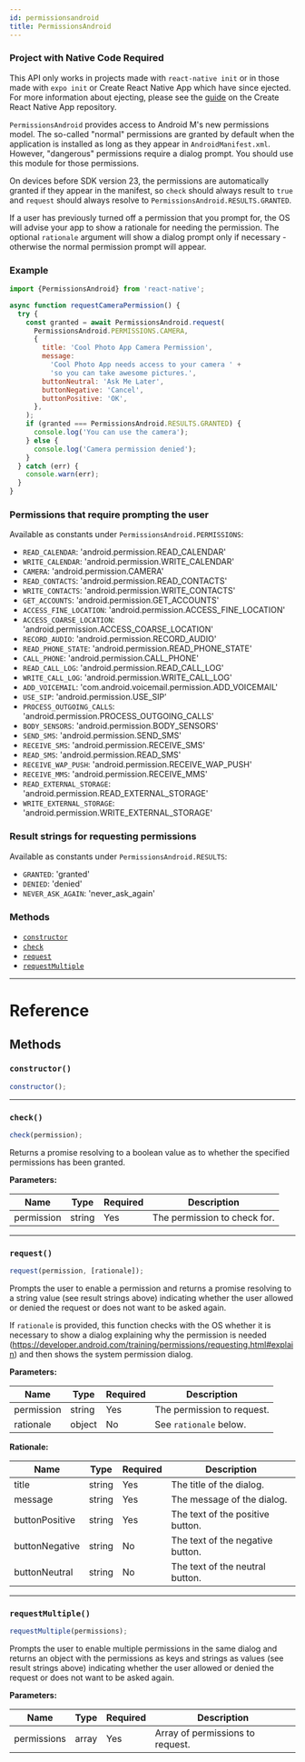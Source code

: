```yaml
---
id: permissionsandroid
title: PermissionsAndroid
---
```


<div class="banner-crna-ejected">
  <h3>Project with Native Code Required</h3>
  <p>
    This API only works in projects made with <code>react-native init</code>
    or in those made with <code>expo init</code> or Create React Native App which have since ejected. For
    more information about ejecting, please see
    the <a href="https://github.com/react-community/create-react-native-app/blob/master/EJECTING.md" target="_blank">guide</a> on
    the Create React Native App repository.
  </p>
</div>

`PermissionsAndroid` provides access to Android M's new permissions model. The so-called "normal" permissions are granted by default when the application is installed as long as they appear in `AndroidManifest.xml`. However, "dangerous" permissions require a dialog prompt. You should use this module for those permissions.

On devices before SDK version 23, the permissions are automatically granted if they appear in the manifest, so `check` should always result to `true` and `request` should always resolve to `PermissionsAndroid.RESULTS.GRANTED`.

If a user has previously turned off a permission that you prompt for, the OS will advise your app to show a rationale for needing the permission. The optional `rationale` argument will show a dialog prompt only if necessary - otherwise the normal permission prompt will appear.

### Example

```javascript
import {PermissionsAndroid} from 'react-native';

async function requestCameraPermission() {
  try {
    const granted = await PermissionsAndroid.request(
      PermissionsAndroid.PERMISSIONS.CAMERA,
      {
        title: 'Cool Photo App Camera Permission',
        message:
          'Cool Photo App needs access to your camera ' +
          'so you can take awesome pictures.',
        buttonNeutral: 'Ask Me Later',
        buttonNegative: 'Cancel',
        buttonPositive: 'OK',
      },
    );
    if (granted === PermissionsAndroid.RESULTS.GRANTED) {
      console.log('You can use the camera');
    } else {
      console.log('Camera permission denied');
    }
  } catch (err) {
    console.warn(err);
  }
}
```

### Permissions that require prompting the user

Available as constants under `PermissionsAndroid.PERMISSIONS`:

* `READ_CALENDAR`: 'android.permission.READ_CALENDAR'
* `WRITE_CALENDAR`: 'android.permission.WRITE_CALENDAR'
* `CAMERA`: 'android.permission.CAMERA'
* `READ_CONTACTS`: 'android.permission.READ_CONTACTS'
* `WRITE_CONTACTS`: 'android.permission.WRITE_CONTACTS'
* `GET_ACCOUNTS`: 'android.permission.GET_ACCOUNTS'
* `ACCESS_FINE_LOCATION`: 'android.permission.ACCESS_FINE_LOCATION'
* `ACCESS_COARSE_LOCATION`: 'android.permission.ACCESS_COARSE_LOCATION'
* `RECORD_AUDIO`: 'android.permission.RECORD_AUDIO'
* `READ_PHONE_STATE`: 'android.permission.READ_PHONE_STATE'
* `CALL_PHONE`: 'android.permission.CALL_PHONE'
* `READ_CALL_LOG`: 'android.permission.READ_CALL_LOG'
* `WRITE_CALL_LOG`: 'android.permission.WRITE_CALL_LOG'
* `ADD_VOICEMAIL`: 'com.android.voicemail.permission.ADD_VOICEMAIL'
* `USE_SIP`: 'android.permission.USE_SIP'
* `PROCESS_OUTGOING_CALLS`: 'android.permission.PROCESS_OUTGOING_CALLS'
* `BODY_SENSORS`: 'android.permission.BODY_SENSORS'
* `SEND_SMS`: 'android.permission.SEND_SMS'
* `RECEIVE_SMS`: 'android.permission.RECEIVE_SMS'
* `READ_SMS`: 'android.permission.READ_SMS'
* `RECEIVE_WAP_PUSH`: 'android.permission.RECEIVE_WAP_PUSH'
* `RECEIVE_MMS`: 'android.permission.RECEIVE_MMS'
* `READ_EXTERNAL_STORAGE`: 'android.permission.READ_EXTERNAL_STORAGE'
* `WRITE_EXTERNAL_STORAGE`: 'android.permission.WRITE_EXTERNAL_STORAGE'

### Result strings for requesting permissions

Available as constants under `PermissionsAndroid.RESULTS`:

* `GRANTED`: 'granted'
* `DENIED`: 'denied'
* `NEVER_ASK_AGAIN`: 'never_ask_again'

### Methods

* [`constructor`](permissionsandroid.md#constructor)
* [`check`](permissionsandroid.md#check)
* [`request`](permissionsandroid.md#request)
* [`requestMultiple`](permissionsandroid.md#requestmultiple)

---

# Reference

## Methods

### `constructor()`

```javascript
constructor();
```

---

### `check()`

```javascript
check(permission);
```

Returns a promise resolving to a boolean value as to whether the specified permissions has been granted.

**Parameters:**

| Name       | Type   | Required | Description                  |
| ---------- | ------ | -------- | ---------------------------- |
| permission | string | Yes      | The permission to check for. |

---

### `request()`

```javascript
request(permission, [rationale]);
```

Prompts the user to enable a permission and returns a promise resolving to a string value (see result strings above) indicating whether the user allowed or denied the request or does not want to be asked again.

If `rationale` is provided, this function checks with the OS whether it is necessary to show a dialog explaining why the permission is needed (https://developer.android.com/training/permissions/requesting.html#explain) and then shows the system permission dialog.

**Parameters:**

| Name       | Type   | Required | Description                |
| ---------- | ------ | -------- | -------------------------- |
| permission | string | Yes      | The permission to request. |
| rationale  | object | No       | See `rationale` below.     |

**Rationale:**

| Name           | Type   | Required | Description                      |
| -------------- | ------ | -------- | -------------------------------- |
| title          | string | Yes      | The title of the dialog.         |
| message        | string | Yes      | The message of the dialog.       |
| buttonPositive | string | Yes      | The text of the positive button. |
| buttonNegative | string | No       | The text of the negative button. |
| buttonNeutral  | string | No       | The text of the neutral button.  |

---

### `requestMultiple()`

```javascript
requestMultiple(permissions);
```

Prompts the user to enable multiple permissions in the same dialog and returns an object with the permissions as keys and strings as values (see result strings above) indicating whether the user allowed or denied the request or does not want to be asked again.

**Parameters:**

| Name        | Type  | Required | Description                     |
| ----------- | ----- | -------- | ------------------------------- |
| permissions | array | Yes      | Array of permissions to request. |

